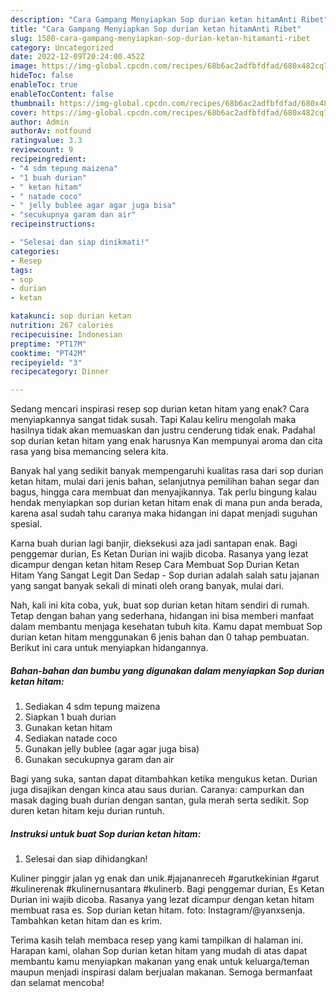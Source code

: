 ```yaml
---
description: "Cara Gampang Menyiapkan Sop durian ketan hitamAnti Ribet"
title: "Cara Gampang Menyiapkan Sop durian ketan hitamAnti Ribet"
slug: 1580-cara-gampang-menyiapkan-sop-durian-ketan-hitamanti-ribet
category: Uncategorized
date: 2022-12-09T20:24:00.452Z
image: https://img-global.cpcdn.com/recipes/68b6ac2adfbfdfad/680x482cq70/sop-durian-ketan-hitam-foto-resep-utama.jpg
hideToc: false
enableToc: true
enableTocContent: false
thumbnail: https://img-global.cpcdn.com/recipes/68b6ac2adfbfdfad/680x482cq70/sop-durian-ketan-hitam-foto-resep-utama.jpg
cover: https://img-global.cpcdn.com/recipes/68b6ac2adfbfdfad/680x482cq70/sop-durian-ketan-hitam-foto-resep-utama.jpg
author: Admin
authorAv: notfound
ratingvalue: 3.3
reviewcount: 9
recipeingredient:
- "4 sdm tepung maizena"
- "1 buah durian"
- " ketan hitam"
- " natade coco"
- " jelly bublee agar agar juga bisa"
- "secukupnya garam dan air"
recipeinstructions:

- "Selesai dan siap dinikmati!"
categories:
- Resep
tags:
- sop
- durian
- ketan

katakunci: sop durian ketan 
nutrition: 267 calories
recipecuisine: Indonesian
preptime: "PT17M"
cooktime: "PT42M"
recipeyield: "3"
recipecategory: Dinner

---
```



Sedang mencari inspirasi resep sop durian ketan hitam yang enak? Cara menyiapkannya sangat tidak susah. Tapi Kalau keliru mengolah maka hasilnya tidak akan memuaskan dan justru cenderung tidak enak. Padahal sop durian ketan hitam yang enak harusnya Kan mempunyai aroma dan cita rasa yang bisa memancing selera kita.


Banyak hal yang sedikit banyak mempengaruhi kualitas rasa dari sop durian ketan hitam, mulai dari jenis bahan, selanjutnya pemilihan bahan segar dan bagus, hingga cara membuat dan menyajikannya. Tak perlu bingung kalau hendak menyiapkan sop durian ketan hitam enak di mana pun anda berada, karena asal sudah tahu caranya maka hidangan ini dapat menjadi suguhan spesial.

Karna buah durian lagi banjir, dieksekusi aza jadi santapan enak. Bagi penggemar durian, Es Ketan Durian ini wajib dicoba. Rasanya yang lezat dicampur dengan ketan hitam Resep Cara Membuat Sop Durian Ketan Hitam Yang Sangat Legit Dan Sedap - Sop durian adalah salah satu jajanan yang sangat banyak sekali di minati oleh orang banyak, mulai dari.


Nah, kali ini kita coba, yuk, buat sop durian ketan hitam sendiri di rumah. Tetap dengan bahan yang sederhana, hidangan ini bisa memberi manfaat dalam membantu menjaga kesehatan tubuh kita. Kamu dapat membuat Sop durian ketan hitam menggunakan 6 jenis bahan dan 0 tahap pembuatan. Berikut ini cara untuk menyiapkan hidangannya.

<!--inarticleads1-->

##### Bahan-bahan dan bumbu yang digunakan dalam menyiapkan Sop durian ketan hitam:

1. Sediakan 4 sdm tepung maizena
1. Siapkan 1 buah durian
1. Gunakan  ketan hitam
1. Sediakan  natade coco
1. Gunakan  jelly bublee (agar agar juga bisa)
1. Gunakan secukupnya garam dan air


Bagi yang suka, santan dapat ditambahkan ketika mengukus ketan. Durian juga disajikan dengan kinca atau saus durian. Caranya: campurkan dan masak daging buah durian dengan santan, gula merah serta sedikit. Sop duren ketan hitam keju durian runtuh. 

<!--inarticleads2-->

##### Instruksi untuk buat Sop durian ketan hitam:


1. Selesai dan siap dihidangkan!

Kuliner pinggir jalan yg enak dan unik.#jajananreceh #garutkekinian #garut #kulinerenak #kulinernusantara #kulinerb. Bagi penggemar durian, Es Ketan Durian ini wajib dicoba. Rasanya yang lezat dicampur dengan ketan hitam membuat rasa es. Sop durian ketan hitam. foto: Instagram/@yanxsenja. Tambahkan ketan hitam dan es krim. 

Terima kasih telah membaca resep yang kami tampilkan di halaman ini. Harapan kami, olahan Sop durian ketan hitam yang mudah di atas dapat membantu kamu menyiapkan makanan yang enak untuk keluarga/teman maupun menjadi inspirasi dalam berjualan makanan. Semoga bermanfaat dan selamat mencoba!
